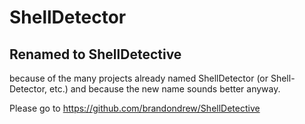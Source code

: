 # ShellDetector
## Renamed to ShellDetective
because of the many projects already named ShellDetector (or Shell-Detector, etc.) and because the new name sounds better anyway.

Please go to https://github.com/brandondrew/ShellDetective
